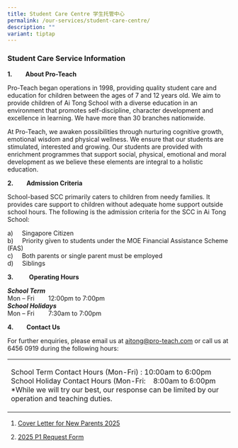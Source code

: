 ```yaml
---
title: Student Care Centre 学生托管中心
permalink: /our-services/student-care-centre/
description: ""
variant: tiptap
---
```

<h3>Student Care Service Information</h3>
<p><strong>1.&nbsp;&nbsp;&nbsp;&nbsp;&nbsp;&nbsp;&nbsp;&nbsp; About Pro-Teach</strong>
</p>
<p>Pro-Teach began operations in 1998, providing quality student care and
education for children between the ages of 7 and 12 years old. We aim to
provide children of Ai Tong School with a diverse education in an environment
that promotes self-discipline, character development and excellence in
learning. We have more than 30 branches nationwide.</p>
<p>At Pro-Teach, we awaken possibilities through nurturing cognitive growth,
emotional wisdom and physical wellness. We ensure that our students are
stimulated, interested and growing. Our students are provided with enrichment
programmes that support social, physical, emotional and moral development
as we believe these elements are integral to a holistic education.</p>
<p><strong>2. &nbsp;&nbsp;&nbsp;&nbsp;&nbsp;&nbsp;&nbsp; Admission Criteria</strong>
</p>
<p>School-based SCC primarily caters to children from needy families. It
provides care support to children without adequate home support outside
school hours. The following is the admission criteria for the SCC in Ai
Tong School:</p>
<p>a)&nbsp;&nbsp;&nbsp;&nbsp;&nbsp;Singapore Citizen
<br>b)&nbsp;&nbsp;&nbsp;&nbsp;&nbsp;Priority given to students under the MOE
Financial Assistance Scheme (FAS)
<br>c)&nbsp;&nbsp;&nbsp;&nbsp;&nbsp;Both parents or single parent must be
employed
<br>d)&nbsp;&nbsp;&nbsp;&nbsp;&nbsp;Siblings</p>
<p><strong>3.</strong>&nbsp;&nbsp;&nbsp;&nbsp;&nbsp;&nbsp;&nbsp;&nbsp;&nbsp;<strong>Operating Hours</strong>
</p>
<p><strong><em>School Term</em></strong>
<br>Mon – Fri&nbsp;&nbsp;&nbsp;&nbsp;&nbsp;&nbsp;&nbsp; 12:00pm to 7:00pm
&nbsp;
<br><strong><em>School Holidays</em></strong>
<br>Mon – Fri&nbsp;&nbsp;&nbsp;&nbsp;&nbsp;&nbsp;&nbsp; 7:30am to 7:00pm&nbsp;&nbsp;&nbsp;&nbsp;&nbsp;</p>
<p><strong>4. &nbsp;&nbsp;&nbsp;&nbsp;&nbsp;&nbsp;&nbsp; Contact Us</strong>
</p>
<p>For further enquiries, please email us at&nbsp;<a href="mailto:aitong@pro-teach.com" rel="noopener noreferrer nofollow" target="_blank">aitong@pro-teach.com</a>&nbsp;or call
us at 6456 0919 during the following hours:</p>
<table style="minWidth: 25px">
<colgroup>
<col>
</colgroup>
<tbody>
<tr>
<td rowspan="1" colspan="1">
<p>School Term Contact Hours (Mon-Fri) : 10:00am to 6:00pm
<br>School Holiday Contact Hours (Mon-Fri: &nbsp;&nbsp;&nbsp;8:00am to 6:00pm
<br>*While we will try our best, our response can be limited by our operation
and teaching duties.</p>
</td>
</tr>
</tbody>
</table>
<ol data-tight="true" class="tight">
<li>
<p><a href="/files/Cover_Letter_for_New_Parents_2025.pdf" rel="noopener noreferrer nofollow" target="_blank">Cover Letter for New Parents 2025</a>
</p>
</li>
<li>
<p><a href="/files/2025_P1_REQUEST_FORM.pdf" rel="noopener noreferrer nofollow" target="_blank">2025 P1 Request Form</a>
</p>
</li>
</ol>
<p></p>